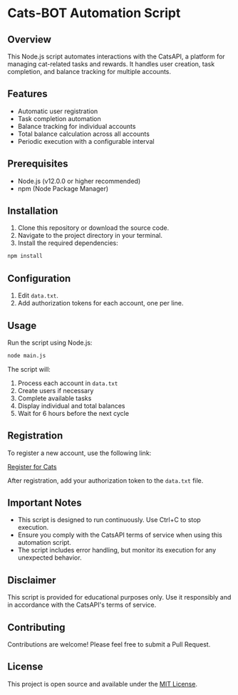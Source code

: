 # Cats-BOT Automation Script

## Overview

This Node.js script automates interactions with the CatsAPI, a platform for managing cat-related tasks and rewards. It handles user creation, task completion, and balance tracking for multiple accounts.

## Features

- Automatic user registration
- Task completion automation
- Balance tracking for individual accounts
- Total balance calculation across all accounts
- Periodic execution with a configurable interval

## Prerequisites

- Node.js (v12.0.0 or higher recommended)
- npm (Node Package Manager)

## Installation

1. Clone this repository or download the source code.
2. Navigate to the project directory in your terminal.
3. Install the required dependencies:

```bash
npm install
```

## Configuration

1. Edit `data.txt`.
2. Add authorization tokens for each account, one per line.

## Usage

Run the script using Node.js:

```bash
node main.js
```

The script will:

1. Process each account in `data.txt`
2. Create users if necessary
3. Complete available tasks
4. Display individual and total balances
5. Wait for 6 hours before the next cycle

## Registration

To register a new account, use the following link:

[Register for Cats](https://t.me/catsgang_bot/join?startapp=inWAZ8WTRR25zmFBHLNtq)

After registration, add your authorization token to the `data.txt` file.

## Important Notes

- This script is designed to run continuously. Use Ctrl+C to stop execution.
- Ensure you comply with the CatsAPI terms of service when using this automation script.
- The script includes error handling, but monitor its execution for any unexpected behavior.

## Disclaimer

This script is provided for educational purposes only. Use it responsibly and in accordance with the CatsAPI's terms of service.

## Contributing

Contributions are welcome! Please feel free to submit a Pull Request.

## License

This project is open source and available under the [MIT License](LICENSE).
